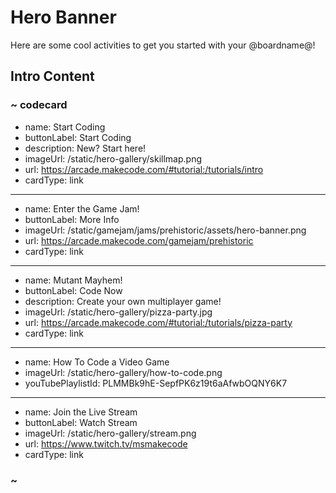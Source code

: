 # Hero Banner

Here are some cool activities to get you started with your @boardname@!

## Intro Content

### ~ codecard
* name: Start Coding
* buttonLabel: Start Coding
* description: New? Start here!
* imageUrl: /static/hero-gallery/skillmap.png
* url: https://arcade.makecode.com/#tutorial:/tutorials/intro
* cardType: link
---
* name: Enter the Game Jam!
* buttonLabel: More Info
* imageUrl: /static/gamejam/jams/prehistoric/assets/hero-banner.png
* url: https://arcade.makecode.com/gamejam/prehistoric
* cardType: link
---
* name: Mutant Mayhem!
* buttonLabel: Code Now
* description: Create your own multiplayer game!
* imageUrl: /static/hero-gallery/pizza-party.jpg
* url: https://arcade.makecode.com/#tutorial:/tutorials/pizza-party
* cardType: link
---
* name: How To Code a Video Game
* imageUrl: /static/hero-gallery/how-to-code.png
* youTubePlaylistId: PLMMBk9hE-SepfPK6z19t6aAfwbOQNY6K7
---
* name: Join the Live Stream
* buttonLabel: Watch Stream
* imageUrl: /static/hero-gallery/stream.png
* url: https://www.twitch.tv/msmakecode
* cardType: link

### ~
